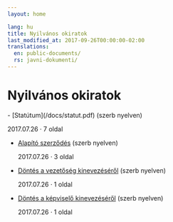 ```yaml
---
layout: home

lang: hu
title: Nyilvános okiratok
last_modified_at: 2017-09-26T00:00:00-02:00
translations:
  en: public-documents/
  rs: javni-dokumenti/
---
```


# Nyilvános okiratok

<div class="mdl-color-text--grey-600 documents" markdown="1">
- [Statútum](/docs/statut.pdf) (szerb nyelven)

  2017.07.26 · 7 oldal
- [Alapító szerződés](/docs/ugovor-o-osnivanju.pdf) (szerb nyelven)

  2017.07.26 · 3 oldal
- [Döntés a vezetőség kinevezéséről](/docs/odluka-o-imenovanju-upravnog-odbora.pdf) (szerb nyelven)

  2017.07.26 · 1 oldal
- [Döntés a képviselő kinevezéséről](/docs/odluka-o-imenovanju-upravitelja.pdf) (szerb nyelven)

  2017.07.26 · 1 oldal
</div>
